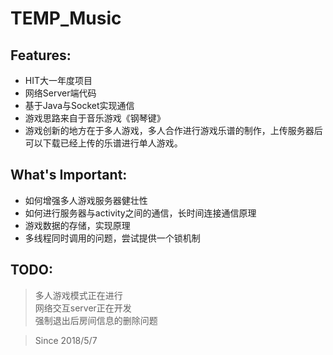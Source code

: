 # TEMP_Music
## Features:
* HIT大一年度项目
* 网络Server端代码
* 基于Java与Socket实现通信
* 游戏思路来自于音乐游戏《钢琴键》
* 游戏创新的地方在于多人游戏，多人合作进行游戏乐谱的制作，上传服务器后可以下载已经上传的乐谱进行单人游戏。

## What's Important:
* 如何增强多人游戏服务器健壮性
* 如何进行服务器与activity之间的通信，长时间连接通信原理
* 游戏数据的存储，实现原理
* 多线程同时调用的问题，尝试提供一个锁机制

## TODO:
> 多人游戏模式正在进行
> <br> 网络交互server正在开发
> <br>强制退出后房间信息的删除问题


> Since 2018/5/7
